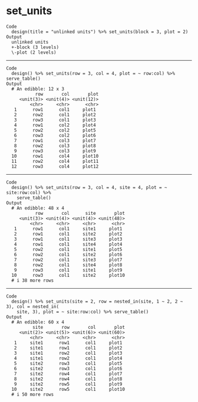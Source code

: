# set_units

    Code
      design(title = "unlinked units") %>% set_units(block = 3, plot = 2)
    Output
      unlinked units
      +-block (3 levels)
      \-plot (2 levels)

---

    Code
      design() %>% set_units(row = 3, col = 4, plot = ~ row:col) %>% serve_table()
    Output
      # An edibble: 12 x 3
               row       col       plot
         <unit(3)> <unit(4)> <unit(12)>
             <chr>     <chr>      <chr>                                               
       1      row1      col1     plot1 
       2      row2      col1     plot2 
       3      row3      col1     plot3 
       4      row1      col2     plot4 
       5      row2      col2     plot5 
       6      row3      col2     plot6 
       7      row1      col3     plot7 
       8      row2      col3     plot8 
       9      row3      col3     plot9 
      10      row1      col4     plot10
      11      row2      col4     plot11
      12      row3      col4     plot12

---

    Code
      design() %>% set_units(row = 3, col = 4, site = 4, plot = ~ site:row:col) %>%
        serve_table()
    Output
      # An edibble: 48 x 4
               row       col      site       plot
         <unit(3)> <unit(4)> <unit(4)> <unit(48)>
             <chr>     <chr>     <chr>      <chr>                                     
       1      row1      col1     site1     plot1 
       2      row1      col1     site2     plot2 
       3      row1      col1     site3     plot3 
       4      row1      col1     site4     plot4 
       5      row2      col1     site1     plot5 
       6      row2      col1     site2     plot6 
       7      row2      col1     site3     plot7 
       8      row2      col1     site4     plot8 
       9      row3      col1     site1     plot9 
      10      row3      col1     site2     plot10
      # i 38 more rows

---

    Code
      design() %>% set_units(site = 2, row = nested_in(site, 1 ~ 2, 2 ~ 3), col = nested_in(
        site, 3), plot = ~ site:row:col) %>% serve_table()
    Output
      # An edibble: 60 x 4
              site       row       col       plot
         <unit(2)> <unit(5)> <unit(6)> <unit(60)>
             <chr>     <chr>     <chr>      <chr>                                     
       1     site1      row1      col1     plot1 
       2     site1      row1      col1     plot2 
       3     site1      row2      col1     plot3 
       4     site1      row2      col1     plot4 
       5     site2      row3      col1     plot5 
       6     site2      row3      col1     plot6 
       7     site2      row4      col1     plot7 
       8     site2      row4      col1     plot8 
       9     site2      row5      col1     plot9 
      10     site2      row5      col1     plot10
      # i 50 more rows

